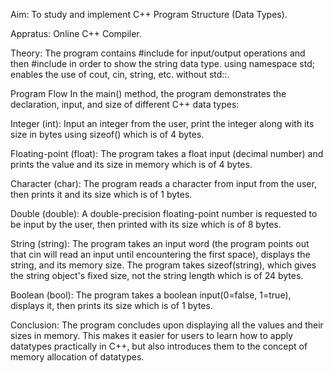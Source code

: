 Aim: To study and implement C++ Program Structure (Data Types).

Appratus: Online C++ Compiler.

Theory: The program contains #include for input/output operations and then #include in order to show the string data type. using namespace std; enables the use of cout, cin, string, etc. without std::.

Program Flow In the main() method, the program demonstrates the declaration, input, and size of different C++ data types:

Integer (int):
Input an integer from the user, print the integer along with its size in bytes using sizeof() which is of 4 bytes.

Floating-point (float):
The program takes a float input (decimal number) and prints the value and its size in memory which is of 4 bytes.

Character (char):
The program reads a character from input from the user, then prints it and its size which is of 1 bytes.

Double (double):
A double-precision floating-point number is requested to be input by the user, then printed with its size which is of 8 bytes.

String (string):
The program takes an input word (the program points out that cin will read an input until encountering the first space), displays the string, and its memory size. The program takes sizeof(string), which gives the string object's fixed size, not the string length which is of 24 bytes.

Boolean (bool):
The program takes a boolean input(0=false, 1=true), displays it, then prints its size which is of 1 bytes.

Conclusion: The program concludes upon displaying all the values and their sizes in memory. This makes it easier for users to learn how to apply datatypes practically in C++, but also introduces them to the concept of memory allocation of datatypes.
